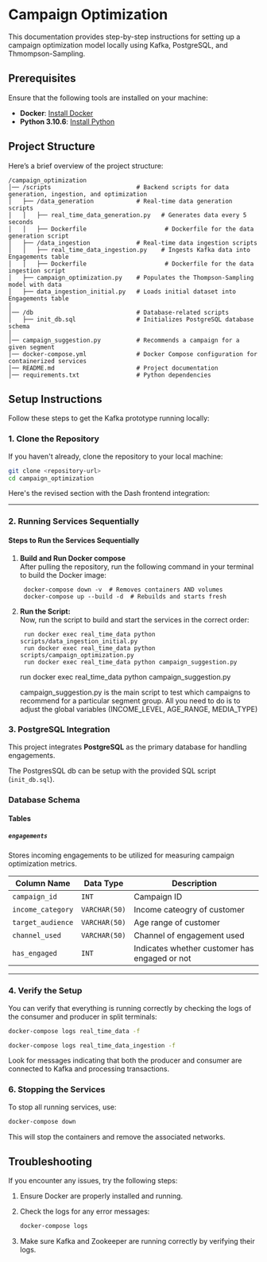 # Campaign Optimization

This documentation provides step-by-step instructions for setting up a campaign optimization model locally using Kafka, PostgreSQL, and Thmompson-Sampling.

## Prerequisites

Ensure that the following tools are installed on your machine:
- **Docker**: [Install Docker](https://docs.docker.com/get-docker/)
- **Python 3.10.6**: [Install Python](https://www.python.org/downloads/)

## Project Structure

Here’s a brief overview of the project structure:

```
/campaign_optimization 
│── /scripts                        # Backend scripts for data generation, ingestion, and optimization  
│   ├── /data_generation            # Real-time data generation scripts  
│   │   ├── real_time_data_generation.py   # Generates data every 5 seconds  
│   │   ├── Dockerfile                      # Dockerfile for the data generation script  
│   ├── /data_ingestion             # Real-time data ingestion scripts  
│   │   ├── real_time_data_ingestion.py    # Ingests Kafka data into Engagements table  
│   │   ├── Dockerfile                      # Dockerfile for the data ingestion script  
│   ├── campaign_optimization.py    # Populates the Thompson-Sampling model with data  
│   ├── data_ingestion_initial.py   # Loads initial dataset into Engagements table  
│  
│── /db                             # Database-related scripts  
│   ├── init_db.sql                 # Initializes PostgreSQL database schema  
│  
│── campaign_suggestion.py          # Recommends a campaign for a given segment  
│── docker-compose.yml              # Docker Compose configuration for containerized services  
│── README.md                       # Project documentation  
│── requirements.txt                # Python dependencies  
```

## Setup Instructions

Follow these steps to get the Kafka prototype running locally:

### 1. Clone the Repository

If you haven't already, clone the repository to your local machine:

```bash
git clone <repository-url>
cd campaign_optimization
```
Here's the revised section with the Dash frontend integration:  

---

### 2. Running Services Sequentially  

#### Steps to Run the Services Sequentially  

1. **Build and Run Docker compose**  
   After pulling the repository, run the following command in your terminal to build the Docker image:  

   ```
    docker-compose down -v  # Removes containers AND volumes
    docker-compose up --build -d  # Rebuilds and starts fresh
   ```

2. **Run the Script:**  
   Now, run the script to build and start the services in the correct order:  

   ```
    run docker exec real_time_data python scripts/data_ingestion_initial.py
    run docker exec real_time_data python scripts/campaign_optimization.py
    run docker exec real_time_data python campaign_suggestion.py 
   ```
   
   run docker exec real_time_data python campaign_suggestion.py 
   
   campaign_suggestion.py  is the main script to test which campaigns to recommend for a particular segment group. All you need to do is to adjust the global variables (INCOME_LEVEL, AGE_RANGE, MEDIA_TYPE)
 

### 3. PostgreSQL Integration  

This project integrates **PostgreSQL** as the primary database for handling engagements.

The PostgresSQL db can be setup with the provided SQL script (`init_db.sql`).

### **Database Schema**  

#### **Tables**  

##### **`engagements`**  
Stores incoming engagements to be utilized for measuring campaign optimization metrics.  

| Column Name        | Data Type   | Description |
|-------------------|------------|-------------|
| `campaign_id`   | `INT` | Campaign ID |
| `income_category`     | `VARCHAR(50)` | Income cateogry of customer |
| `target_audience` | `VARCHAR(50)` | Age range of customer |
| `channel_used` | `VARCHAR(50)` | Channel of engagement used |
| `has_engaged` | `INT` | Indicates whether customer has engaged or not |

---

### 4. Verify the Setup

You can verify that everything is running correctly by checking the logs of the consumer and producer in split terminals:

```bash
docker-compose logs real_time_data -f
```

```bash
docker-compose logs real_time_data_ingestion -f
```

Look for messages indicating that both the producer and consumer are connected to Kafka and processing transactions.


### 6. Stopping the Services

To stop all running services, use:

```bash
docker-compose down
```

This will stop the containers and remove the associated networks.

## Troubleshooting

If you encounter any issues, try the following steps:
1. Ensure Docker are properly installed and running.
2. Check the logs for any error messages:

   ```bash
   docker-compose logs
   ```

3. Make sure Kafka and Zookeeper are running correctly by verifying their logs.
